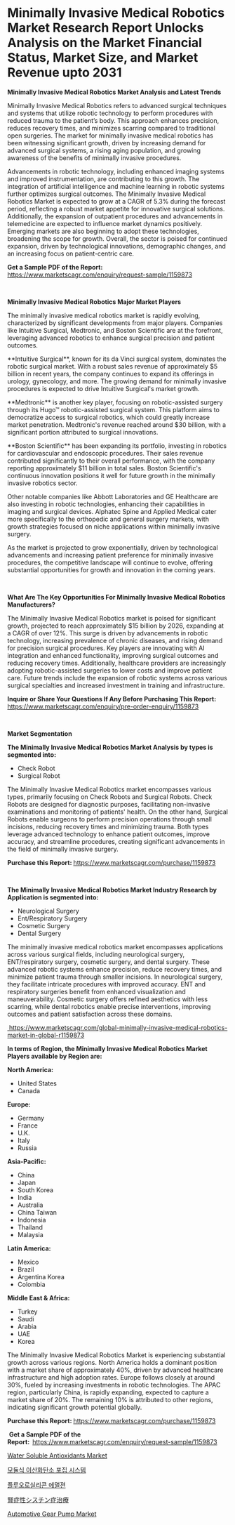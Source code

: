 <p><h1>Minimally Invasive Medical Robotics Market Research Report Unlocks Analysis on the Market Financial Status, Market Size, and Market Revenue upto 2031</h1></p><p><strong>Minimally Invasive Medical Robotics Market Analysis and Latest Trends</strong></p>
<p><p>Minimally Invasive Medical Robotics refers to advanced surgical techniques and systems that utilize robotic technology to perform procedures with reduced trauma to the patient’s body. This approach enhances precision, reduces recovery times, and minimizes scarring compared to traditional open surgeries. The market for minimally invasive medical robotics has been witnessing significant growth, driven by increasing demand for advanced surgical systems, a rising aging population, and growing awareness of the benefits of minimally invasive procedures.</p><p>Advancements in robotic technology, including enhanced imaging systems and improved instrumentation, are contributing to this growth. The integration of artificial intelligence and machine learning in robotic systems further optimizes surgical outcomes. The Minimally Invasive Medical Robotics Market is expected to grow at a CAGR of 5.3% during the forecast period, reflecting a robust market appetite for innovative surgical solutions. Additionally, the expansion of outpatient procedures and advancements in telemedicine are expected to influence market dynamics positively. Emerging markets are also beginning to adopt these technologies, broadening the scope for growth. Overall, the sector is poised for continued expansion, driven by technological innovations, demographic changes, and an increasing focus on patient-centric care.</p></p>
<p><strong>Get a Sample PDF of the Report:&nbsp;</strong> <a href="https://www.marketscagr.com/enquiry/request-sample/1159873">https://www.marketscagr.com/enquiry/request-sample/1159873</a></p>
<p>&nbsp;</p>
<p><strong>Minimally Invasive Medical Robotics Major Market Players</strong></p>
<p><p>The minimally invasive medical robotics market is rapidly evolving, characterized by significant developments from major players. Companies like Intuitive Surgical, Medtronic, and Boston Scientific are at the forefront, leveraging advanced robotics to enhance surgical precision and patient outcomes.</p><p>**Intuitive Surgical**, known for its da Vinci surgical system, dominates the robotic surgical market. With a robust sales revenue of approximately $5 billion in recent years, the company continues to expand its offerings in urology, gynecology, and more. The growing demand for minimally invasive procedures is expected to drive Intuitive Surgical's market growth.</p><p>**Medtronic** is another key player, focusing on robotic-assisted surgery through its Hugo™ robotic-assisted surgical system. This platform aims to democratize access to surgical robotics, which could greatly increase market penetration. Medtronic's revenue reached around $30 billion, with a significant portion attributed to surgical innovations.</p><p>**Boston Scientific** has been expanding its portfolio, investing in robotics for cardiovascular and endoscopic procedures. Their sales revenue contributed significantly to their overall performance, with the company reporting approximately $11 billion in total sales. Boston Scientific's continuous innovation positions it well for future growth in the minimally invasive robotics sector.</p><p>Other notable companies like Abbott Laboratories and GE Healthcare are also investing in robotic technologies, enhancing their capabilities in imaging and surgical devices. Alphatec Spine and Applied Medical cater more specifically to the orthopedic and general surgery markets, with growth strategies focused on niche applications within minimally invasive surgery.</p><p>As the market is projected to grow exponentially, driven by technological advancements and increasing patient preference for minimally invasive procedures, the competitive landscape will continue to evolve, offering substantial opportunities for growth and innovation in the coming years.</p></p>
<p>&nbsp;</p>
<p><strong>What Are The Key Opportunities For Minimally Invasive Medical Robotics Manufacturers?</strong></p>
<p><p>The Minimally Invasive Medical Robotics market is poised for significant growth, projected to reach approximately $15 billion by 2026, expanding at a CAGR of over 12%. This surge is driven by advancements in robotic technology, increasing prevalence of chronic diseases, and rising demand for precision surgical procedures. Key players are innovating with AI integration and enhanced functionality, improving surgical outcomes and reducing recovery times. Additionally, healthcare providers are increasingly adopting robotic-assisted surgeries to lower costs and improve patient care. Future trends include the expansion of robotic systems across various surgical specialties and increased investment in training and infrastructure.</p></p>
<p><strong>Inquire or Share Your Questions If Any Before Purchasing This Report:</strong> <a href="https://www.marketscagr.com/enquiry/pre-order-enquiry/1159873">https://www.marketscagr.com/enquiry/pre-order-enquiry/1159873</a></p>
<p>&nbsp;</p>
<p><strong>Market Segmentation</strong></p>
<p><strong>The Minimally Invasive Medical Robotics Market Analysis by types is segmented into:</strong></p>
<p><ul><li>Check Robot</li><li>Surgical Robot</li></ul></p>
<p><p>The Minimally Invasive Medical Robotics market encompasses various types, primarily focusing on Check Robots and Surgical Robots. Check Robots are designed for diagnostic purposes, facilitating non-invasive examinations and monitoring of patients' health. On the other hand, Surgical Robots enable surgeons to perform precision operations through small incisions, reducing recovery times and minimizing trauma. Both types leverage advanced technology to enhance patient outcomes, improve accuracy, and streamline procedures, creating significant advancements in the field of minimally invasive surgery.</p></p>
<p><strong>Purchase this Report:&nbsp;</strong><a href="https://www.marketscagr.com/purchase/1159873">https://www.marketscagr.com/purchase/1159873</a></p>
<p>&nbsp;</p>
<p><strong>The Minimally Invasive Medical Robotics Market Industry Research by Application is segmented into:</strong></p>
<p><ul><li>Neurological Surgery</li><li>Ent/Respiratory Surgery</li><li>Cosmetic Surgery</li><li>Dental Surgery</li></ul></p>
<p><p>The minimally invasive medical robotics market encompasses applications across various surgical fields, including neurological surgery, ENT/respiratory surgery, cosmetic surgery, and dental surgery. These advanced robotic systems enhance precision, reduce recovery times, and minimize patient trauma through smaller incisions. In neurological surgery, they facilitate intricate procedures with improved accuracy. ENT and respiratory surgeries benefit from enhanced visualization and maneuverability. Cosmetic surgery offers refined aesthetics with less scarring, while dental robotics enable precise interventions, improving outcomes and patient satisfaction across these domains.</p></p>
<p><a href="https://www.marketscagr.com/global-minimally-invasive-medical-robotics-market-in-global-r1159873">&nbsp;https://www.marketscagr.com/global-minimally-invasive-medical-robotics-market-in-global-r1159873</a></p>
<p><strong>In terms of Region, the Minimally Invasive Medical Robotics Market Players available by Region are:</strong></p>
<p>
    <p> <strong> North America: </strong>
        <ul>
            <li>United States</li>
            <li>Canada</li>
        </ul>
        </p> 
    <p> <strong> Europe: </strong>
        <ul>
            <li>Germany</li>
            <li>France</li>
            <li>U.K.</li>
            <li>Italy</li>
            <li>Russia</li>
        </ul>
        </p> 
    <p> <strong> Asia-Pacific: </strong>
        <ul>
            <li>China</li>
            <li>Japan</li>
            <li>South Korea</li>
            <li>India</li>
            <li>Australia</li>
            <li>China Taiwan</li>
            <li>Indonesia</li>
            <li>Thailand</li>
            <li>Malaysia</li>
        </ul>
        </p> 
    <p> <strong> Latin America: </strong>
        <ul>
            <li>Mexico</li>
            <li>Brazil</li>
            <li>Argentina Korea</li>
            <li>Colombia</li>
        </ul>
        </p> 
    <p> <strong> Middle East & Africa: </strong>
        <ul>
            <li>Turkey</li>
            <li>Saudi</li>
            <li>Arabia</li>
            <li>UAE</li>
            <li>Korea</li>
        </ul>
    </p>
    </p>
<p><p>The Minimally Invasive Medical Robotics Market is experiencing substantial growth across various regions. North America holds a dominant position with a market share of approximately 40%, driven by advanced healthcare infrastructure and high adoption rates. Europe follows closely at around 30%, fueled by increasing investments in robotic technologies. The APAC region, particularly China, is rapidly expanding, expected to capture a market share of 20%. The remaining 10% is attributed to other regions, indicating significant growth potential globally.</p></p>
<p><strong>Purchase this Report: </strong><a href="https://www.marketscagr.com/purchase/1159873">https://www.marketscagr.com/purchase/1159873</a></p>
<p>&nbsp;<strong>Get a Sample PDF of the Report:&nbsp;&nbsp;</strong><a href="https://www.marketscagr.com/enquiry/request-sample/1159873">https://www.marketscagr.com/enquiry/request-sample/1159873</a></p>
<p><strong></strong></p>
<p><p><a href="https://issuu.com/reportprime-2/docs/water-soluble-antioxidants-market-s_b8108548074697">Water Soluble Antioxidants Market</a></p><p><a href="https://medium.com/@terrellmend76/%EC%84%B8%EA%B3%84-modular-carbon-dioxide-capture-system-market-%EC%9D%80-2024%EC%97%90%EC%84%9C-2031%EB%A1%9C-%EC%97%B0%ED%8F%89%EA%B7%A0-%EC%A6%9D%EA%B0%80%EC%9C%A8%EC%9D%84-%EB%B3%B4%EC%9D%BC-%EA%B2%83%EC%9C%BC%EB%A1%9C-%EC%98%88%EC%83%81%EB%90%A9%EB%8B%88%EB%8B%A4-d12936b9eb9f">모듈식 이산화탄소 포집 시스템</a></p><p><a href="https://medium.com/@terrellmend76/%EC%84%B8%EA%B3%84-fluorosilicone-emulsion-market-%EC%9D%80-2024%EC%97%90%EC%84%9C-2031%EB%A1%9C-%EC%97%B0%ED%8F%89%EA%B7%A0-%EC%A6%9D%EA%B0%80%EC%9C%A8%EC%9D%84-%EB%B3%B4%EC%9D%BC-%EA%B2%83%EC%9C%BC%EB%A1%9C-%EC%98%88%EC%83%81%EB%90%A9%EB%8B%88%EB%8B%A4-d405952663b8">플루오로실리콘 에멀젼</a></p><p><a href="https://medium.com/@deliaschoen/nephropathic-cystinosis-treatment-9211077f59ef">腎症性シスチン症治療</a></p><p><a href="https://github.com/gulaimolin/Market-Research-Report-List-6/blob/main/automotive-gear-pump-market.md">Automotive Gear Pump Market</a></p></p>